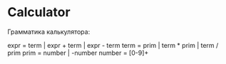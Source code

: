 # Calculator

Грамматика калькулятора:

expr = term
    | expr + term
    | expr - term
term = prim
    | term * prim
    | term / prim
prim = number
    | -number
number = [0-9]+

